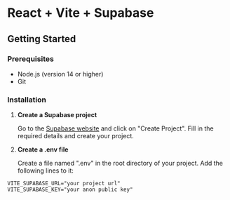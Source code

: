 # React + Vite + Supabase

## Getting Started

### Prerequisites

- Node.js (version 14 or higher)
- Git

### Installation

1. **Create a Supabase project**

   Go to the [Supabase website](https://supabase.com/) and click on "Create Project". Fill in the required details and create your project.

2. **Create a .env file**

   Create a file named ".env" in the root directory of your project. Add the following lines to it:

```
VITE_SUPABASE_URL="your project url"
VITE_SUPABASE_KEY="your anon public key"
```
